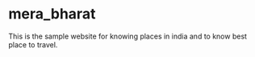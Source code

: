 # mera_bharat

This is the sample website for knowing places in india and to know best place to travel.

